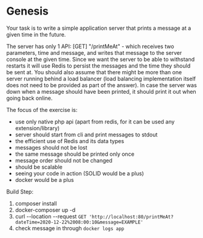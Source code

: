 # Genesis 

Your task is to write a simple application server that prints a message at a given time in the future.

The server has only 1 API:
[GET] "/printMeAt" - which receives two parameters, time and message, and writes that message to the server console at the given time.
Since we want the server to be able to withstand restarts it will use Redis to persist the messages and the time they should be sent at.
You should also assume that there might be more than one server running behind a load balancer (load balancing implementation itself does not need to be provided as part of the answer).
In case the server was down when a message should have been printed, it should print it out when going back online.

The focus of the exercise is:
- use only native php api (apart from redis, for it can be used any extension/library)
- server should start from cli and print messages to stdout 
- the efficient use of Redis and its data types
- messages should not be lost
- the same message should be printed only once
- message order should not be changed
- should be scalable
- seeing your code in action (SOLID would be a plus)
- docker would be a plus

Build Step:
1) composer install
2) docker-composer up -d
3) curl --location --request `GET 'http://localhost:80/printMeAt?dateTime=2020-12-22%2008:00:10&message=EXAMPLE'`
4) check message in through `docker logs app`
